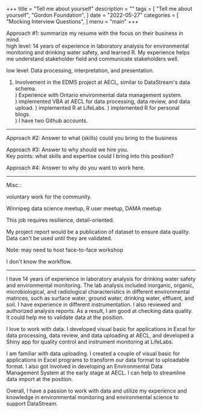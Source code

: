 +++
title = "Tell me about yourself"
description = ""
tags = [
    "Tell me about yourself",
    "Gordon Foundation",
]
date = "2022-05-27"
categories = [
    "Mocking Interview Questions",
]
menu = "main"
+++


Approach #1: summarize my resume with the focus on their business in mind.     
high level: 14 years of experience in laboratory analysis for environmental monitoring and drinking water safety, and learned R.  My experience helps me understand stakeholder field and communicate stakeholders well.    

low level: Data processing, interpretation, and presentation.  
1) Involvement in the EDMS project at AECL, similar to DataStream's data schema.  
) Experience with Ontario environmental data management system.  
) implemented VBA at AECL for data processing, data review, and data upload. 
) implemented R at LifeLabs. 
) implemented R for personal blogs.  
) I have two Github accounts.


******
Approach #2: Answer to what (skills) could you bring to the business  

Approach #3: Answer to why should we hire you.  
Key points:  what skills and expertise could I bring into this position?

Approach #4: Answer to why do you want to work here.  


******
Misc.:  

voluntary work for the community.  

Winnipeg data science meetup, R user meetup, DAMA meetup

This job requires resilience, detail-oriented.  

My project report would be a publication of dataset to ensure data quality.  Data can't be used until they are validated.



Note: may need to host face-to-face workshop


I don't know the workflow.

******

I have 14 years of experience in laboratory analysis for drinking water safety and environmental monitoring. The lab analysis included inorganic, organic, microbiological, and radiological characteristics in different environmental matrices, such as surface water, ground water, drinking water, effluent, and soil.  I have experience in different instrumentation. I also reviewed and authorized analysis reports.  As a result, I am good at checking data quality.  It could help me to validate data at the position.  

I love to work with data. I developed visual basic for applications in Excel for data processing, data review, and data uploading at AECL, and developed a Shiny app for quality control and instrument monitoring at LifeLabs.  

I am familiar with data uploading. I created a couple of visual basic for applications in Excel programs to transform our data format to uploadable format. I also got involved in developing an Environmental Data Management System at the early stage at AECL. I can help to streamline data import at the position.    

Overall, I have a passion to work with data and utilize my experience and knowledge in environmental monitoring and environmental science to support DataStream.